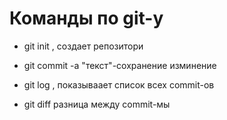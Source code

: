 # Команды по git-у

* git init , создает репозитори

* git commit -a "текст"-сохранение изминение

* git log , показываает список всех commit-ов

* git diff разница между commit-мы 

